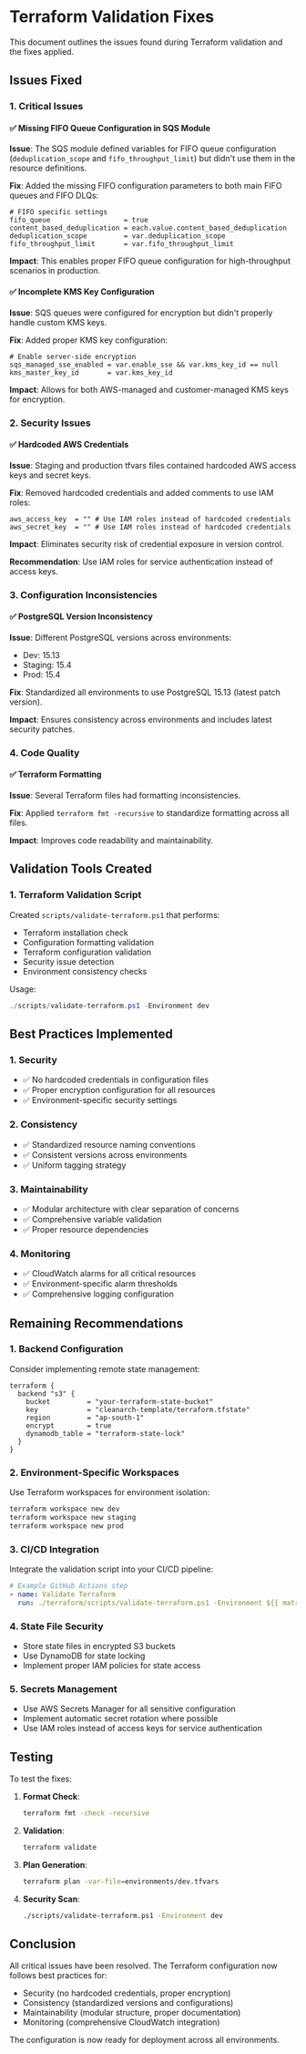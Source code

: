 # Terraform Validation Fixes

This document outlines the issues found during Terraform validation and the fixes applied.

## Issues Fixed

### 1. Critical Issues

#### ✅ Missing FIFO Queue Configuration in SQS Module
**Issue**: The SQS module defined variables for FIFO queue configuration (`deduplication_scope` and `fifo_throughput_limit`) but didn't use them in the resource definitions.

**Fix**: Added the missing FIFO configuration parameters to both main FIFO queues and FIFO DLQs:
```hcl
# FIFO specific settings
fifo_queue                  = true
content_based_deduplication = each.value.content_based_deduplication
deduplication_scope         = var.deduplication_scope
fifo_throughput_limit       = var.fifo_throughput_limit
```

**Impact**: This enables proper FIFO queue configuration for high-throughput scenarios in production.

#### ✅ Incomplete KMS Key Configuration
**Issue**: SQS queues were configured for encryption but didn't properly handle custom KMS keys.

**Fix**: Added proper KMS key configuration:
```hcl
# Enable server-side encryption
sqs_managed_sse_enabled = var.enable_sse && var.kms_key_id == null
kms_master_key_id       = var.kms_key_id
```

**Impact**: Allows for both AWS-managed and customer-managed KMS keys for encryption.

### 2. Security Issues

#### ✅ Hardcoded AWS Credentials
**Issue**: Staging and production tfvars files contained hardcoded AWS access keys and secret keys.

**Fix**: Removed hardcoded credentials and added comments to use IAM roles:
```hcl
aws_access_key  = "" # Use IAM roles instead of hardcoded credentials
aws_secret_key  = "" # Use IAM roles instead of hardcoded credentials
```

**Impact**: Eliminates security risk of credential exposure in version control.

**Recommendation**: Use IAM roles for service authentication instead of access keys.

### 3. Configuration Inconsistencies

#### ✅ PostgreSQL Version Inconsistency
**Issue**: Different PostgreSQL versions across environments:
- Dev: 15.13
- Staging: 15.4
- Prod: 15.4

**Fix**: Standardized all environments to use PostgreSQL 15.13 (latest patch version).

**Impact**: Ensures consistency across environments and includes latest security patches.

### 4. Code Quality

#### ✅ Terraform Formatting
**Issue**: Several Terraform files had formatting inconsistencies.

**Fix**: Applied `terraform fmt -recursive` to standardize formatting across all files.

**Impact**: Improves code readability and maintainability.

## Validation Tools Created

### 1. Terraform Validation Script
Created `scripts/validate-terraform.ps1` that performs:
- Terraform installation check
- Configuration formatting validation
- Terraform configuration validation
- Security issue detection
- Environment consistency checks

Usage:
```powershell
./scripts/validate-terraform.ps1 -Environment dev
```

## Best Practices Implemented

### 1. Security
- ✅ No hardcoded credentials in configuration files
- ✅ Proper encryption configuration for all resources
- ✅ Environment-specific security settings

### 2. Consistency
- ✅ Standardized resource naming conventions
- ✅ Consistent versions across environments
- ✅ Uniform tagging strategy

### 3. Maintainability
- ✅ Modular architecture with clear separation of concerns
- ✅ Comprehensive variable validation
- ✅ Proper resource dependencies

### 4. Monitoring
- ✅ CloudWatch alarms for all critical resources
- ✅ Environment-specific alarm thresholds
- ✅ Comprehensive logging configuration

## Remaining Recommendations

### 1. Backend Configuration
Consider implementing remote state management:
```hcl
terraform {
  backend "s3" {
    bucket         = "your-terraform-state-bucket"
    key            = "cleanarch-template/terraform.tfstate"
    region         = "ap-south-1"
    encrypt        = true
    dynamodb_table = "terraform-state-lock"
  }
}
```

### 2. Environment-Specific Workspaces
Use Terraform workspaces for environment isolation:
```bash
terraform workspace new dev
terraform workspace new staging
terraform workspace new prod
```

### 3. CI/CD Integration
Integrate the validation script into your CI/CD pipeline:
```yaml
# Example GitHub Actions step
- name: Validate Terraform
  run: ./terraform/scripts/validate-terraform.ps1 -Environment ${{ matrix.environment }}
```

### 4. State File Security
- Store state files in encrypted S3 buckets
- Use DynamoDB for state locking
- Implement proper IAM policies for state access

### 5. Secrets Management
- Use AWS Secrets Manager for all sensitive configuration
- Implement automatic secret rotation where possible
- Use IAM roles instead of access keys for service authentication

## Testing

To test the fixes:

1. **Format Check**:
   ```bash
   terraform fmt -check -recursive
   ```

2. **Validation**:
   ```bash
   terraform validate
   ```

3. **Plan Generation**:
   ```bash
   terraform plan -var-file=environments/dev.tfvars
   ```

4. **Security Scan**:
   ```bash
   ./scripts/validate-terraform.ps1 -Environment dev
   ```

## Conclusion

All critical issues have been resolved. The Terraform configuration now follows best practices for:
- Security (no hardcoded credentials, proper encryption)
- Consistency (standardized versions and configurations)
- Maintainability (modular structure, proper documentation)
- Monitoring (comprehensive CloudWatch integration)

The configuration is now ready for deployment across all environments.